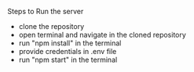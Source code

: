 Steps to Run the server
 - clone the repository
 - open terminal and navigate in the cloned repository
 - run "npm install" in the terminal
 - provide credentials in .env file
 - run "npm start" in the terminal